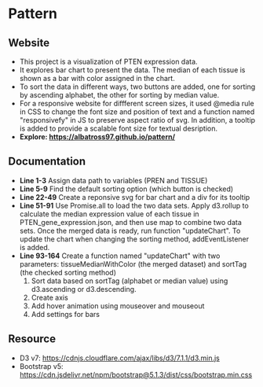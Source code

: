 # Pattern
## Website
* This project is a visualization of PTEN expression data. 
* It explores bar chart to present the data. The median of each tissue is shown as a bar with color assigned in the chart. 
* To sort the data in different ways, two buttons are added, one for sorting by ascending alphabet, the other for sorting by median value.
* For a responsive website for diffferent screen sizes, it used @media rule in CSS to change the font size and position of text and a function named "responsivefy" in JS to preserve aspect ratio of svg. In addition, a tooltip is added to provide a scalable font size for textual desription. 
* **Explore: https://albatross97.github.io/pattern/**

## Documentation
* **Line 1-3** Assign data path to variables (PREN and TISSUE)
* **Line 5-9** Find the default sorting option (which button is checked)
* **Line 22-49** Create a reponsive svg for bar chart and a div for its tooltip 
* **Line 51-91** Use Promise.all to load the two data sets. Apply d3.rollup to calculate the median expression value of each tissue in PTEN_gene_expression.json, and then use map to combine two data sets. Once the merged data is ready, run function "updateChart". To update the chart when changing the sorting method, addEventListener is added.
* **Line 93-164** Create a function named "updateChart" with two parameters: tissueMedianWithColor (the merged dataset) and sortTag (the checked sorting method)
  1. Sort data based on sortTag (alphabet or median value) using d3.ascending or d3.descending.
  2. Create axis
  3. Add hover animation using mouseover and mouseout
  4. Add settings for bars

## Resource
* D3 v7: https://cdnjs.cloudflare.com/ajax/libs/d3/7.1.1/d3.min.js
* Bootstrap v5: https://cdn.jsdelivr.net/npm/bootstrap@5.1.3/dist/css/bootstrap.min.css
